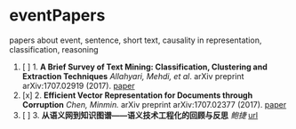 # eventPapers

papers about event, sentence, short text, causality in representation, classification, reasoning 

1. [ ] 1. **A Brief Survey of Text Mining: Classification, Clustering and Extraction Techniques** *Allahyari, Mehdi, et al*.  arXiv preprint arXiv:1707.02919 (2017). [paper](https://arxiv.org/pdf/1707.02919.pdf)
2. [x] 2. **Efficient Vector Representation for Documents through Corruption** *Chen, Minmin.*  arXiv preprint arXiv:1707.02377 (2017). [paper](https://arxiv.org/pdf/1707.02377)
3. [ ] 3. **从语义网到知识图谱——语义技术工程化的回顾与反思** *鲍捷* [url](https://zhuanlan.zhihu.com/p/22811120?utm_source=wechat_session&utm_medium=social)
